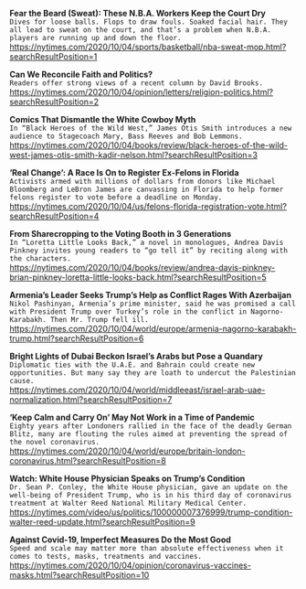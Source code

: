 **Fear the Beard (Sweat): These N.B.A. Workers Keep the Court Dry**\
`Dives for loose balls. Flops to draw fouls. Soaked facial hair. They all lead to sweat on the court, and that’s a problem when N.B.A. players are running up and down the floor.`\
https://nytimes.com/2020/10/04/sports/basketball/nba-sweat-mop.html?searchResultPosition=1

**Can We Reconcile Faith and Politics?**\
`Readers offer strong views of a recent column by David Brooks.`\
https://nytimes.com/2020/10/04/opinion/letters/religion-politics.html?searchResultPosition=2

**Comics That Dismantle the White Cowboy Myth**\
`In “Black Heroes of the Wild West,” James Otis Smith introduces a new audience to Stagecoach Mary, Bass Reeves and Bob Lemmons.`\
https://nytimes.com/2020/10/04/books/review/black-heroes-of-the-wild-west-james-otis-smith-kadir-nelson.html?searchResultPosition=3

**‘Real Change’: A Race Is On to Register Ex-Felons in Florida**\
`Activists armed with millions of dollars from donors like Michael Bloomberg and LeBron James are canvassing in Florida to help former felons register to vote before a deadline on Monday.`\
https://nytimes.com/2020/10/04/us/felons-florida-registration-vote.html?searchResultPosition=4

**From Sharecropping to the Voting Booth in 3 Generations**\
`In “Loretta Little Looks Back,” a novel in monologues, Andrea Davis Pinkney invites young readers to “go tell it” by reciting along with the characters.`\
https://nytimes.com/2020/10/04/books/review/andrea-davis-pinkney-brian-pinkney-loretta-little-looks-back.html?searchResultPosition=5

**Armenia’s Leader Seeks Trump’s Help as Conflict Rages With Azerbaijan**\
`Nikol Pashinyan, Armenia’s prime minister, said he was promised a call with President Trump over Turkey’s role in the conflict in Nagorno-Karabakh. Then Mr. Trump fell ill.`\
https://nytimes.com/2020/10/04/world/europe/armenia-nagorno-karabakh-trump.html?searchResultPosition=6

**Bright Lights of Dubai Beckon Israel’s Arabs but Pose a Quandary**\
`Diplomatic ties with the U.A.E. and Bahrain could create new opportunities. But many say they are loath to undercut the Palestinian cause.`\
https://nytimes.com/2020/10/04/world/middleeast/israel-arab-uae-normalization.html?searchResultPosition=7

**‘Keep Calm and Carry On’ May Not Work in a Time of Pandemic**\
`Eighty years after Londoners rallied in the face of the deadly German Blitz, many are flouting the rules aimed at preventing the spread of the novel coronavirus.`\
https://nytimes.com/2020/10/04/world/europe/britain-london-coronavirus.html?searchResultPosition=8

**Watch: White House Physician Speaks on Trump’s Condition**\
`Dr. Sean P. Conley, the White House physician, gave an update on the well-being of President Trump, who is in his third day of coronavirus treatment at Walter Reed National Military Medical Center.`\
https://nytimes.com/video/us/politics/100000007376999/trump-condition-walter-reed-update.html?searchResultPosition=9

**Against Covid-19, Imperfect Measures Do the Most Good**\
`Speed and scale may matter more than absolute effectiveness when it comes to tests, masks, treatments and vaccines.`\
https://nytimes.com/2020/10/04/opinion/coronavirus-vaccines-masks.html?searchResultPosition=10

